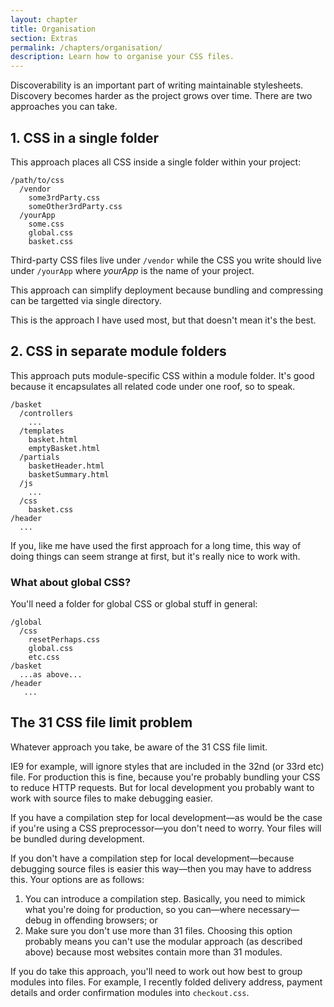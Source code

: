 ```yaml
---
layout: chapter
title: Organisation
section: Extras
permalink: /chapters/organisation/
description: Learn how to organise your CSS files.
---
```


Discoverability is an important part of writing maintainable stylesheets. Discovery becomes harder as the project grows over time. There are two approaches you can take.

## 1. CSS in a single folder

This approach places all CSS inside a single folder within your project:

	/path/to/css
	  /vendor
        some3rdParty.css
        someOther3rdParty.css
	  /yourApp
	    some.css
	    global.css
	    basket.css

Third-party CSS files live under `/vendor` while the CSS you write should live under `/yourApp` where *yourApp* is the name of your project.

This approach can simplify deployment because bundling and compressing can be targetted via single directory.

This is the approach I have used most, but that doesn't mean it's the best.

## 2. CSS in separate module folders

This approach puts module-specific CSS within a module folder. It's good because it encapsulates all related code under one roof, so to speak.

	/basket
      /controllers
        ...
      /templates
        basket.html
        emptyBasket.html
      /partials
        basketHeader.html
        basketSummary.html
      /js
        ...
      /css
        basket.css
	/header
	  ...

If you, like me have used the first approach for a long time, this way of doing things can seem strange at first, but it's really nice to work with.

### What about global CSS?

You'll need a folder for global CSS or global stuff in general:

	/global
	  /css
        resetPerhaps.css
        global.css
        etc.css
	/basket
	  ...as above...
	/header
       ...

## The 31 CSS file limit problem

Whatever approach you take, be aware of the 31 CSS file limit.

IE9 for example, will ignore styles that are included in the 32nd (or 33rd etc) file. For production this is fine, because you're probably bundling your CSS to reduce HTTP requests. But for local development you probably want to work with source files to make debugging easier.

If you have a compilation step for local development&mdash;as would be the case if you're using a CSS preprocessor&mdash;you don't need to worry. Your files will be bundled during development.

If you don't have a compilation step for local development&mdash;because debugging source files is easier this way&mdash;then you may have to address this. Your options are as follows:

1. You can introduce a compilation step. Basically, you need to mimick what you're doing for production, so you can&mdash;where necessary&mdash;debug in offending browsers; or
2. Make sure you don't use more than 31 files. Choosing this option probably means you can't use the modular approach (as described above) because most websites contain more than 31 modules.

If you do take this approach, you'll need to work out how best to group modules into files. For example, I recently folded delivery address, payment details and order confirmation modules into `checkout.css`.